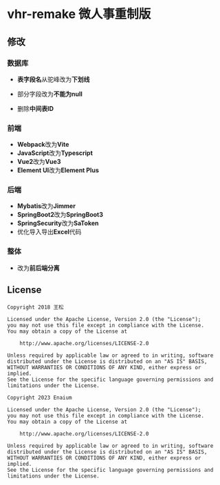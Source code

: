 # vhr-remake 微人事重制版

## 修改

### 数据库

* **表字段名**从驼峰改为**下划线**

* 部分字段改为**不能为null**

* 删除**中间表ID**

### 前端

* **Webpack**改为**Vite**
* **JavaScript**改为**Typescript**
* **Vue2**改为**Vue3**
* **Element UI**改为**Element Plus**

### 后端

* **Mybatis**改为**Jimmer**
* **SpringBoot2**改为**SpringBoot3**
* **SpringSecurity**改为**SaToken**
*  优化导入导出**Excel**代码

### 整体

- 改为**前后端分离**

## License

```
Copyright 2018 王松

Licensed under the Apache License, Version 2.0 (the "License");
you may not use this file except in compliance with the License.
You may obtain a copy of the License at

    http://www.apache.org/licenses/LICENSE-2.0

Unless required by applicable law or agreed to in writing, software
distributed under the License is distributed on an "AS IS" BASIS,
WITHOUT WARRANTIES OR CONDITIONS OF ANY KIND, either express or implied.
See the License for the specific language governing permissions and
limitations under the License.
```

```
Copyright 2023 Enaium

Licensed under the Apache License, Version 2.0 (the "License");
you may not use this file except in compliance with the License.
You may obtain a copy of the License at

    http://www.apache.org/licenses/LICENSE-2.0
    
Unless required by applicable law or agreed to in writing, software
distributed under the License is distributed on an "AS IS" BASIS,
WITHOUT WARRANTIES OR CONDITIONS OF ANY KIND, either express or implied.
See the License for the specific language governing permissions and
limitations under the License.
```